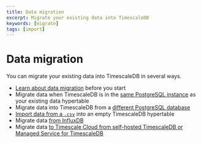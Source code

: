 ```yaml
---
title: Data migration
excerpt: Migrate your existing data into TimescaleDB
keywords: [migrate]
tags: [import]
---
```


# Data migration
You can migrate your existing data into TimescaleDB in several ways.

*   [Learn about data migration][about-data-migration] before you start
*   Migrate data when TimescaleDB is in the [same PostgreSQL instance][same-db]
    as your existing data
    hypertable
*   Migrate data into TimescaleDB from a [different PostgreSQL database][different-db]
*   [Import data from a `.csv`][import-data] into an empty TimescaleDB
    hypertable
*   Migrate data [from InfluxDB][outflux]
*   Migrate data [to Timescale Cloud from self-hosted TimescaleDB or Managed
    Service for TimescaleDB][mst-to-cloud]

[about-data-migration]: /timescaledb/:currentVersion:/how-to-guides/migrate-data/about-migrate-data/
[different-db]: /timescaledb/:currentVersion:/how-to-guides/migrate-data/different-db/
[import-data]: /timescaledb/:currentVersion:/how-to-guides/migrate-data/import-csv/
[mst-to-cloud]: /cloud/:currentVersion:/migrate-to-cloud/
[outflux]: /timescaledb/:currentVersion:/how-to-guides/migrate-data/migrate-influxdb/
[same-db]: /timescaledb/:currentVersion:/how-to-guides/migrate-data/same-db/
